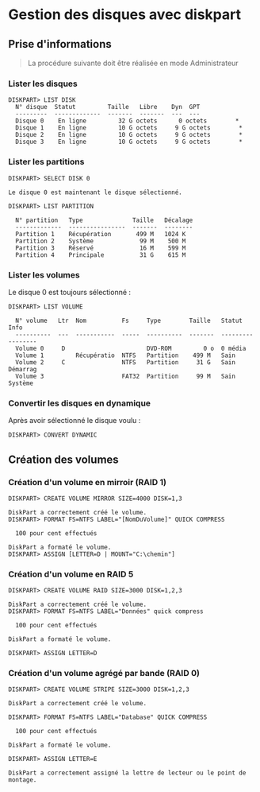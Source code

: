 # Gestion des disques avec diskpart
## Prise d'informations

> La procédure suivante doit être réalisée en mode Administrateur

### Lister les disques

```
DISKPART> LIST DISK
  N° disque  Statut         Taille   Libre    Dyn  GPT
  ---------  -------------  -------  -------  ---  ---
  Disque 0    En ligne         32 G octets      0 octets        *
  Disque 1    En ligne         10 G octets     9 G octets        *
  Disque 2    En ligne         10 G octets     9 G octets        *
  Disque 3    En ligne         10 G octets     9 G octets        *
```

### Lister les partitions

```
DISKPART> SELECT DISK 0

Le disque 0 est maintenant le disque sélectionné.

DISKPART> LIST PARTITION

  N° partition   Type              Taille   Décalage
  -------------  ----------------  -------  --------
  Partition 1    Récupération       499 M   1024 K
  Partition 2    Système             99 M    500 M
  Partition 3    Réservé             16 M    599 M
  Partition 4    Principale          31 G    615 M
```

### Lister les volumes

Le disque 0 est toujours sélectionné :

```
DISKPART> LIST VOLUME

  N° volume   Ltr  Nom          Fs     Type        Taille   Statut     Info
  ----------  ---  -----------  -----  ----------  -------  ---------  --------
  Volume 0     D                       DVD-ROM         0 o  0 média
  Volume 1         Récupératio  NTFS   Partition    499 M   Sain
  Volume 2     C                NTFS   Partition     31 G   Sain       Démarrag
  Volume 3                      FAT32  Partition     99 M   Sain       Système
```

### Convertir les disques en dynamique

Après avoir sélectionné le disque voulu : 

```
DISKPART> CONVERT DYNAMIC
```

## Création des volumes 

### Création d'un volume en mirroir (RAID 1)

```
DISKPART> CREATE VOLUME MIRROR SIZE=4000 DISK=1,3

DiskPart a correctement créé le volume.
DISKPART> FORMAT FS=NTFS LABEL="[NomDuVolume]" QUICK COMPRESS

  100 pour cent effectués

DiskPart a formaté le volume.
DISKPART> ASSIGN [LETTER=D | MOUNT="C:\chemin"]
```

### Création d'un volume en RAID 5

```
DISKPART> CREATE VOLUME RAID SIZE=3000 DISK=1,2,3

DiskPart a correctement créé le volume.
DISKPART> FORMAT FS=NTFS LABEL="Données" quick compress

  100 pour cent effectués

DiskPart a formaté le volume.

DISKPART> ASSIGN LETTER=D
```

### Création d'un volume agrégé par bande (RAID 0)

```
DISKPART> CREATE VOLUME STRIPE SIZE=3000 DISK=1,2,3

DiskPart a correctement créé le volume.

DISKPART> FORMAT FS=NTFS LABEL="Database" QUICK COMPRESS

  100 pour cent effectués

DiskPart a formaté le volume.

DISKPART> ASSIGN LETTER=E

DiskPart a correctement assigné la lettre de lecteur ou le point de montage.
```

